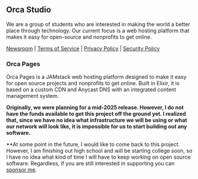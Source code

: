 ## Orca Studio

We are a group of students who are interested in making the world a better place through technology. Our current focus is a web hosting platform that makes it easy for open-source and nonprofits to get online.

[Newsroom](https://orca-group.github.io/posts) | [Terms of Service](https://orca-group.github.io/tos) | [Privacy Policy](https://orca-group.github.io/privacy) | [Security Policy](https://orca-group.github.io/security)

### Orca Pages

Orca Pages is a JAMstack web hosting platform designed to make it easy for open source projects and nonprofits to get online. Built in Elixir, it is based on a custom CDN and Anycast DNS with an integrated content management system.

**Originally, we were planning for a mid-2025 release. However, I do not have the funds available to get this project off the ground yet. I realized that, since we have no idea what infrastructure we will be using or what our network will look like, it is impossible for us to start building out any software.**

**At some point in the future, I would like to come back to this project. However, I am finishing out high school and will be starting college soon, so I have no idea what kind of time I will have to keep working on open source software. Regardless, if you are still interested in supporting you can [sponsor me](https://github.com/sponsors/lukewhrit).

